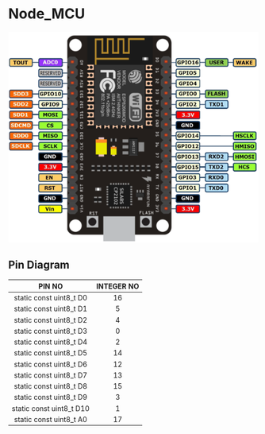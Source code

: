 # Node_MCU

![node mcu Pins](https://github.com/sunnyprime/Node_MCU/blob/master/nodemcu_pins.png)

## Pin Diagram

| PIN NO | INTEGER NO |
| :---: | :---: |
| static const uint8_t D0   | 16 | 
| static const uint8_t D1   | 5 |
| static const uint8_t D2   | 4 |
| static const uint8_t D3   | 0 |
| static const uint8_t D4  | 2 |
| static const uint8_t D5   | 14 |
| static const uint8_t D6   | 12 |
| static const uint8_t D7   | 13 |
| static const uint8_t D8   | 15 |
| static const uint8_t D9   | 3 |
| static const uint8_t D10  | 1 |
| static const uint8_t A0  | 17 |
